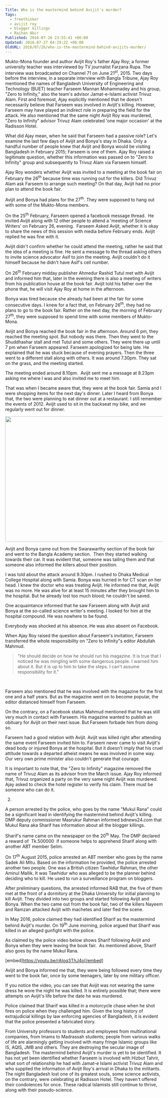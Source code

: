 ```yaml
---
Title: Who is the mastermind behind Avijit's murder?
Tags:
  - freethinker
  - avijit roy
  - blogger killings
  - Raihan Abir
Published: 2016-07-26 23:55:41 +06:00
Updated: 2016-07-27 04:29:22 +06:00
OldURL: 2016/07/26/who-is-the-mastermind-behind-avijits-murder/
---
```


Mukto-Mona founder and author Avijit Roy's father Ajay Roy; a former university teacher was interviewed by TV journalist Farzana Rupa. The interview was broadcasted on Channel 71 on June 21<sup>st</sup>, 2015. Two days before the interview, in a separate interview with Bangla Tribune, Ajay Roy mentioned the names of Bangladesh University of Engineering and Technology (BUET) teacher Farseem Mannan Mohammadey and his group, "Zero to Infinity," also the team's advisor Jamat-e-Islami activist Trivuz Alam. First and foremost, Ajay explicitly mentioned that he doesn't necessarily believe that Farseem was involved in Avijit's killing. However, Farseem may have played an indirect role in preparing the field for the attack. He also mentioned that the same night Avijit Roy was murdered, "Zero to Infinity" advisor Trivuz Alam celebrated 'one major occasion' at the Radisson Hotel.

What did Ajay mean, when he said that Farseem had a passive role? Let's examine the last few days of Avijit and Bonya's stay in Dhaka. Only a handful number of people knew that Avijit and Bonya would be visiting Bangladesh in February 2015; Farseem is one of them. Ajay Roy raised a legitimate question, whether this information was passed on to "Zero to Infinity" group and subsequently to Trivuz Alam via Farseem himself.

Ajay Roy wonders whether Avijit was invited to a meeting at the book fair on February the 26<sup>th</sup> because time was running out for the killers. Did Trivuz Alam ask Farseem to arrange such meeting? On that day, Avijit had no prior plan to attend the book fair.

Avijit and Bonya had plans for the 27<sup>th</sup>. They were supposed to hang out with some of the Mukto-Mona members.

On the 25<sup>th</sup> February, Farseem opened a facebook message thread.  He invited Avijit along with 12 other people to attend a 'meeting of Science Writers' on February 26, evening.  Farseem Asked Avijit, whether it is okay to share the news of this session with media before February ends. Avijit replied he was fine with it.

Avijit didn't confirm whether he could attend the meeting, rather he said that the idea of a meeting is fine. He sent a message to the thread asking others to invite science advocator Asif to join the meeting. Avijit couldn't do it himself because he didn't have Asif's cell number.

On 26<sup>th</sup> February midday publisher Ahmedur Rashid Tutul met with Avijit and informed him that, later in the evening there is also a meeting of writers from his publication house at the book fair. Avijit told his father over the phone that, he will visit Ajay Roy at home in the afternoon.

Bonya was tired because she already had been at the fair for some consecutive days. I knew for a fact that, on February 26<sup>th</sup>, they had no plans to go to the book fair. Rather on the next day, the morning of February 27<sup>th</sup>, they were supposed to spend time with some members of Mukto-Mona.

Avijit and Bonya reached the book fair in the afternoon. Around 6 pm, they reached the meeting spot. But nobody was there. Then they went to the Shuddhashar stall and met Tutul and some others. They were there up until 7 pm when Farseem appeared. Farseem apologized for being late. He explained that he was stuck because of evening prayers. Then the three went to a different stall along with others. It was around 7.30pm. They sat on the grass, and the meeting started.

The meeting ended around 8.10pm.  Avijit sent me a message at 8.23pm asking me where I was and also invited me to meet him.

That was when I became aware that, they were at the book fair. Samia and I were shopping items for the next day's dinner. Later I heard from Bonya that, the two were planning to eat dinner out at a restaurant. I still remember the events of 2012. Avijit used to sit in the backseat my bike, and we regularly went out for dinner.

<img class="alignnone" src="https://i0.wp.com/blog.muktomona.com/wp-content/uploads/2016/07/Farseem-meeting-boimela.jpg?w=640&amp;ssl=1" width="640" height="400" />

Avijit and Bonya came out from the Swarawarthy section of the book fair and went to the Bangla Academy section.  Then they started walking towards their car. It was evident that, someone was tailing them and that someone also informed the killers about their position.

I was told about the attack around 9.30pm. I rushed to Dhaka Medical College Hospital along with Samia. Bonya was hurried in for CT scan on her head. I knew the doctor who was treating Avijit. He informed me that, Avijit was no more. He was alive for at least 15 minutes after they brought him to the hospital. But he already lost too much blood; he couldn't be saved.

One acquaintance informed that he saw Farseem along with Avijit and Bonya at the so-called science writer's meeting. I looked for him at the hospital compound. He was nowhere to be found.

Everybody was shocked at his absence. He was also absent on Facebook.

When Ajay Roy raised the question about Farseem's invitation, Farseem transferred the whole responsibility on "Zero to Infinity"s editor Abdullah Mahmud.
<blockquote>"He should decide on how he should run his magazine. It is true that I noticed he was mingling with some dangerous people. I warned him about it. But it is up to him to take the steps. I can't assume responsibility for it."</blockquote>
&nbsp;

Farseem also mentioned that he was involved with the magazine for the first one and a half years. But as the magazine went on to become popular, the editor distanced himself from Farseem.

On the contrary, on a Facebook status Mahmud mentioned that he was still very much in contact with Farseem. His magazine wanted to publish an obituary for Avijit on their next issue. But Farseem forbade him from doing so.

Farseem had a good relation with Avijit. Avijit was killed right after attending the same event Farseem invited him to. Farseem never came to visit Avijit's dead body or injured Bonya at the hospital. But it doesn't imply that his cruel attitude towards a departed atheist means he was involved in some way. Our very own prime minister also couldn't generate that courage.

It is important to note that, the "Zero to Infinity" magazine removed the name of Trivuz Alam as its advisor from the March issue. Ajay Roy informed that, Trivuz organized a party on the very same night Avijit was murdered. Ajay asked to check the hotel register to verify his claim. There must be someone who can do it.

2.

A person arrested by the police, who goes by the name "Mukul Rana" could be a significant lead in identifying the mastermind behind Avijit's killing. DMP deputy commissioner Masrukur Rahman informed bdnews24.com that Mukul Rana aka Sharif has information about all the blogger killings.

Sharif's name came on the newspaper on the 20<sup>th</sup> May. The DMP declared a reward of  Tk.500000  if someone helps to apprehend Sharif along with another ABT member Selim.

On 17<sup>th</sup> August 2015, police arrested an ABT member who goes by the name Sadek Ali Mitu. Based on the information he provided, the police arrested another two people. One was a British citizen Tawhidur Rahman, the other Aminul Mallik. It was Tawhidur who was alleged to be the planner behind deciding who to kill. He used to run a surveillance program on bloggers.

After preliminary questions, the arrested informed RAB that, the five of them met at the front of a dormitory at the Dhaka University for initial planning to kill Avijit. They divided into two groups and started following Avijit and Bonya. When the two came out from the book fair, two of the killers Nayeem and Ramzan attacked Avijit with machetes and later fled the scene.

In May 2016, police claimed they had identified Sharif as the mastermind behind Avijit's murder. On 19<sup>th</sup> June morning, police argued that Sharif was killed in an alleged gunfight with the police.

As claimed by the police video below shows Sharif following Avijit and Bonya when they were leaving the book fair.  As mentioned above, Sharif also goes by the name Mukul Rana.

[embed]https://youtu.be/rAIoq3ThJ4o[/embed]

Avijit and Bonya informed me that, they were being followed every time they went to the book fair, once by some teenagers, later by one military officer.

If you notice the video, you can see that Avijit was not wearing the same dress he wore the night he was killed. It is entirely possible that; there were attempts on Avijit's life before the date he was murdered.

Police claimed that Sharif was killed in a motorcycle chase when he shot fires on police when they challenged him. Given the long history of extrajudicial killings by law enforcing agencies of Bangladesh, it is evident that the police presented a fabricated story.

From University professors to students and employees from multinational companies, from Imams to Madrassah students; people from various walks of life are alarmingly getting involved with many fringe Islamic groups like IS, AQIS, JMB and others. They are destroying the secular image of Bangladesh. The mastermind behind Avijit's murder is yet to be identified. It has not yet been identified whether Farseem is involved with Hizbut Tahrir, what sort of relationship he had with Jamat-e Islami activist Trivuz Alam and who supplied the information of Avijit Roy's arrival in Dhaka to the militants. The night Bangladesh lost one of its greatest souls, some science activists, on the contrary, were celebrating at Radisson Hotel. They haven't offered their condolences for once. These radical Islamists still continue to thrive, along with their pseudo-science.
